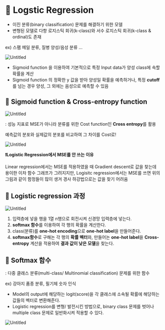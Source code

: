 # 🐌 Logstic Regression

- 이진 분류(binary classification) 문제를 해결하기 위한 모델
- 변형된 모델로 다항 로지스틱 회귀(k-class)와 서수 로지스틱 회귀(k-class & ordinal)도 존재

ex) 스팸 메일 분류, 질병 양성/음성 분류 …

![Untitled](https://s3-us-west-2.amazonaws.com/secure.notion-static.com/4e47aff9-5aaf-4160-abc5-4928e78ba81b/Untitled.png)

- Sigmoid function 을 이용하여 기본적으로 특정 Input data가 양성 class에 속할 확률을 계산
- Sigmoid function 의 정확한 y 값을 받아 양성일 확률을 예측하거나, 특정 **cutoff**를 넘는 경우 양성, 그 외에는 음성으로 예측할 수 있음

## 🐌 Sigmoid function & Cross-entropy function

![Untitled](https://s3-us-west-2.amazonaws.com/secure.notion-static.com/01656d71-9dfe-4dbb-9514-cddd50b97a8a/Untitled.png)

: 성능 지표로 MSE가 아니라 분류를 위한 Cost function인 **Cross entropy**를 활용

예측값의 분포와 실제값의 분포를 비교하여 그 차이를 Cost로!

![Untitled](https://s3-us-west-2.amazonaws.com/secure.notion-static.com/98d04960-499f-4457-9a5e-6abe4905ab7e/Untitled.png)

**❗Logistic Regression에서 MSE를 안 쓰는 이유**

Linear regression에서는 MSE를 적용하였을 때 Gradient descent로 값을 찾는데 용이한 이차 함수 그래프가 그려지지만, Logisitc regression에서는 MSE를 쓰면 위의 그림과 같이 함정들이 많이 생겨 경사 하강법으로는 값을 찾기 어려움

## **🐌** Logistic regression 과정

![Untitled](https://s3-us-west-2.amazonaws.com/secure.notion-static.com/68b9b586-c0d7-40e6-83e1-0c4848329a2a/Untitled.png)

1. 입력층에 넣을 행을 1열 n행으로 회전시켜 신경망 입력층에 넣는다.
2. **softmax 함수**를 이용하여 각 행의 확률을 계산한다.
3. class(분류)를 **one-hot encoding**으로 **one-hot label**을 만들어준다.
4. **softmax함수**로 구해논 각 행의 **확률 벡터**와, 만들어논 **one-hot label**을 **Cross-entropy** 계산을 적용하여 **결과 값이 낮은 모델**을 찾는다.

## 🐌 Softmax 함수

: 다중 클래스 분류(multi-class/ Multinomial classification) 문제를 위한 함수

ex) 강아지 품종 분류, 필기체 숫자 인식

- Model의 output에 해당하는 logit(score)을 각 클래스에 소속될 확률에 해당하는 값들의 벡터로 변환해준다.
- Logistic regression를 변형/ 발전시킨 방법으로, binary class 문제를 벗어나 multiple class 문제로 일반화시켜 적용할 수 있다.

![Untitled](https://s3-us-west-2.amazonaws.com/secure.notion-static.com/3b67976f-ab2f-4c7b-87bf-c3a3a64fad29/Untitled.png)
